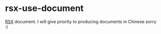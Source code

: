 # rsx-use-document

[RSX](https://github.com/r-ex/rsx) document.
I will give priority to producing documents in Chinese sorry :)
